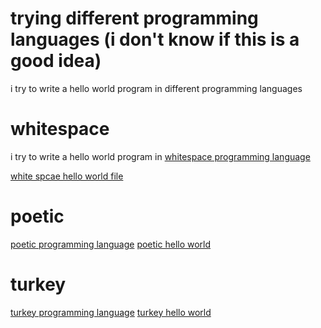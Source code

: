 # trying different programming languages (i don't know if this is a good idea)

i try to write a hello world program in different programming languages

# whitespace

i try to write a hello world program in [whitespace programming language](https://en.wikipedia.org/wiki/Whitespace_%28programming_language%29?oldformat=true)

[white spcae hello world file](white_space.ws)

# poetic

[poetic programming language](https://esolangs.org/wiki/Poetic#Implementation)
[poetic hello world](hello_world.poetic)

# turkey

[turkey programming language](https://esolangs.org/wiki/Turkey)
[turkey hello world](hello_world.turkey)